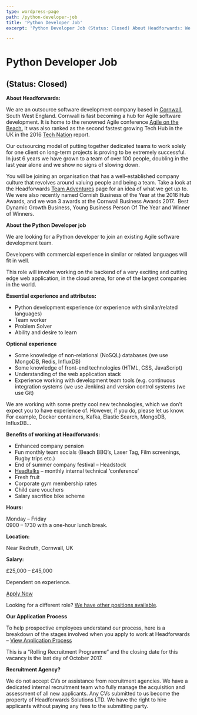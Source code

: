 ```yaml
---
type: wordpress-page
path: /python-developer-job
title: 'Python Developer Job'
excerpt: 'Python Developer Job (Status: Closed) About Headforwards: We are an outsource software development company based in Cornwall, South West England. Cornwall is fast becoming a hub for Agile software development. It is home to the renowned Agile conference Agile on the Beach. It was also ranked as the second fastest growing Tech Hub in the UK in the 2016 Tech …'

---
```

Python Developer Job
====================

(Status: Closed)
----------------

**About Headforwards:**

We are an outsource software development company based in [Cornwall](https://www.lonelyplanet.com/england/southwest-england/cornwall), South West England. Cornwall is fast becoming a hub for Agile software development. It is home to the renowned Agile conference [Agile on the Beach.](http://agileonthebeach.com/) It was also ranked as the second fastest growing Tech Hub in the UK in the 2016 [Tech Nation](http://www.techcityuk.com//headforwards.com/wp-content/uploads/2016/02/Tech-Nation-2016_FINAL-ONLINE-1.pdf) report.

Our outsourcing model of putting together dedicated teams to work solely for one client on long-term projects is proving to be extremely successful. In just 6 years we have grown to a team of over 100 people, doubling in the last year alone and we show no signs of slowing down.

You will be joining an organisation that has a well-established company culture that revolves around valuing people and being a team. Take a look at the Headforwards [Team Adventures](http://www.headforwards.com/category/team-adventures/) page for an idea of what we get up to. We were also recently named Cornish Business of the Year at the 2016 Hub Awards, and we won 3 awards at the Cornwall Business Awards 2017.  Best Dynamic Growth Business, Young Business Person Of The Year and Winner of Winners.

**About the Python Developer job**

We are looking for a Python developer to join an existing Agile software development team.

Developers with commercial experience in similar or related languages will fit in well.

This role will involve working on the backend of a very exciting and cutting edge web application, in the cloud arena, for one of the largest companies in the world.

**Essential experience and attributes:**

*   Python development experience (or experience with similar/related languages)
*   Team worker
*   Problem Solver
*   Ability and desire to learn

**Optional experience**

*   Some knowledge of non-relational (NoSQL) databases (we use MongoDB, Redis, InfluxDB)
*   Some knowledge of front-end technologies (HTML, CSS, JavaScript)
*   Understanding of the web application stack
*   Experience working with development team tools (e.g. continuous integration systems (we use Jenkins) and version control systems (we use Git)

We are working with some pretty cool new technologies, which we don’t expect you to have experience of. However, if you do, please let us know. For example, Docker containers, Kafka, Elastic Search, MongoDB, InfluxDB…

**Benefits of working at Headforwards:**

*   Enhanced company pension
*   Fun monthly team socials (Beach BBQ’s, Laser Tag, Film screenings, Rugby trips etc.)
*   End of summer company festival – Headstock
*   [Headtalks](https://www.headforwards.com/headtalks/) – monthly internal technical ‘conference’
*   Fresh fruit
*   Corporate gym membership rates
*   Child care vouchers
*   Salary sacrifice bike scheme

**Hours:**

Monday – Friday  
0900 – 1730 with a one-hour lunch break.

**Location:**

Near Redruth, Cornwall, UK

**Salary:**

£25,000 – £45,000

Dependent on experience.

[Apply Now](https://www.headforwards.com/careers/#vacancies)

Looking for a different role? [We have other positions available](https://www.headforwards.com/careers/).

**Our Application Process**

To help prospective employees understand our process, here is a breakdown of the stages involved when you apply to work at Headforwards – [View Application Process](https://www.headforwards.com/applying-to-work-at-headforwards/)

This is a “Rolling Recruitment Programme” and the closing date for this vacancy is the last day of October 2017.

**Recruitment Agency?**

We do not accept CVs or assistance from recruitment agencies. We have a dedicated internal recruitment team who fully manage the acquisition and assessment of all new applicants. Any CVs submitted to us become the property of Headforwards Solutions LTD. We have the right to hire applicants without paying any fees to the submitting party.
